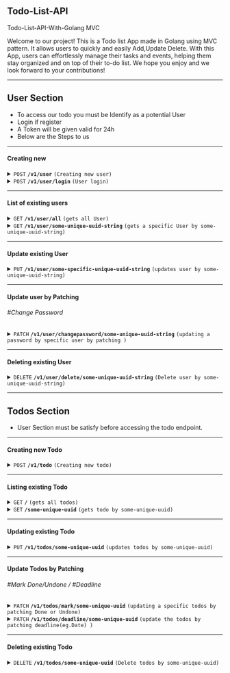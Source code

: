 ## Todo-List-API
 Todo-List-API-With-Golang MVC 

 Welcome to our project! This is a Todo list App made in Golang using MVC pattern. It allows users to quickly and easily Add,Update Delete. With this App, users can effortlessly manage their tasks and events, helping them stay organized and on top of their to-do list. We hope you enjoy and we look forward to your contributions!

------------------------------------------------------------------

## User Section
>
- To access our todo you must be Identify as a potential User
- Login if register
- A Token will be given valid for 24h
- Below are the Steps to us

------------------------------------------------------------------


#### Creating new

<details>
 <summary><code>POST</code> <code><b>/v1/user</b></code> <code>(Creating new user)</code></summary>

##### #Request
``` javascript
{
    "userid":"",
    "firstname":"nungrie",
    "lastname":"galadima",
    "email":"nungrie0519@gmail.com",
    "username": "nung",
    "password": "3534"
}
```

##### Parameters

> | name      |  type     | data type               | description                                                           |
> |-----------|-----------|-------------------------|-----------------------------------------------------------------------|
> | None      |  required | object (JSON)   | N/A  |


##### Responses

``` javascript
User Successfully Added
```

##### Example cURL

> ```javascript
>  curl -X POST -H "Content-Type: application/json" --data @post.json http://localhost:8080/v1/user/

> ```

</details>
<details>
 <summary><code>POST</code> <code><b>/v1/user/login</b></code> <code>(User login)</code></summary>

##### #Request
``` javascript
{
    "username": "nung",
    "password": "3534"
}
```

##### Parameters

> | name      |  type     | data type               | description                                                           |
> |-----------|-----------|-------------------------|-----------------------------------------------------------------------|
> | None      |  required | object (JSON)   | N/A  |


##### Responses

``` javascript
User Successfully Login
```

##### Example cURL

> ```javascript
>  curl -X POST -H "Content-Type: application/json" --data @post.json http://localhost:8080/v1/user/

> ```

</details>

------------------------------------------------------

#### List of existing users 

<details>
 <summary><code>GET</code> <code><b>/v1/user/all</b></code> <code>(gets all User)</code></summary>

##### Parameters

> None

##### Responses

``` javascript
 {
    "_id": "5ab6ca49-fa35-4049-8b0d-f6f35db4bc85",
    "firstname": "nungrie",
    "lastname": "galadima",
    "email": "nungrie0519@gmail.com",
    "username": "nung",
    "password": "3534",
    "create_at": "2023-04-19T15:49:50.982+01:00",
    "update_at": "0001-01-01T00:00:00Z"
    .....
  }                                     
```

##### Example cURL

> ```javascript
>  curl -X GET -H "Content-Type: application/json" http://localhost:8080/v1/user/all
> ```

</details>

<details>
 <summary><code>GET</code> <code><b>/v1/user/some-unique-uuid-string</b></code> <code>(gets a specific User by some-unique-uuid-string)</code></summary>

##### Parameters

> | name              |  type     | data type      | description                         |
> |-------------------|-----------|----------------|-------------------------------------|
> | `stub_numeric_id` |  required | int ($int64)   | The specific stub numeric some-unique-uuid-string        |

##### Responses

> | http code     | content-type                      | response                                                            |
> |---------------|-----------------------------------|---------------------------------------------------------------------|
> | `200`         | `text/plain;charset=UTF-8`       string                                                         |
> | `400`         | `application/json`                | `{"code":"400","message":"Bad Request"}`                            |

##### Example cURL

> ```javascript
>  curl -X GET -H "Content-Type: application/json" http://localhost:8080/v1/user/some-specific-unique-uuid-string
> ```

</details>


------------------------------------------------------------------------------------------


#### Update existing User


<details>
  <summary><code>PUT</code> <code><b>/v1/user/some-specific-unique-uuid-string</b></code> <code>(updates user by some-unique-uuid-string)</code></summary>

##### #Request
``` javascript
{
    "_id": "5ab6ca49-fa35-4049-8b0d-f6f35db4bc85",
    "firstname": "nungrie",
    "lastname": "galadima",
    "email": "nungrie0519@gmail.com",
    "username": "nung",
    "password": "3534",
}
```

> | name   |  type      | data type      | description                                                  |
> |--------|------------|----------------|--------------------------------------------------------------|
> | `uuid` |  required  | string         | The specific unique idendifier                  |

##### Responses

> Successfully Updated

##### Example cURL

> ```javascript
>  curl -X PUT -H "Content-Type: application/json" --data @put.json http://localhost:8080/v1/user/some-unique-uuid-string
> ```

</details>

------------------------------------------------------------------------------------------

#### Update user by Patching 

###### #Change Password
<details>
 <summary><code>PATCH</code> <code><b>/v1/user/changepassword/some-unique-uuid-string</b></code> <code>(updating a password by specific user by patching )</code></summary>

##### #Request

``` javascript
{
  "password": "1234"
}
```

##### Responses

``` javascript
Password Successfully Updated 
```

##### Example cURL

> ```javascript
>  curl -X PATCH -H "Content-Type: application/json" http://localhost:8080/v1/user/changepassword/some-unique-uuid-string
> ```

</details>

------------------------------------------------------------------------------------------

#### Deleting existing User

<details>
  <summary><code>DELETE</code> <code><b>/v1/user/delete/some-unique-uuid-string</b></code> <code>(Delete user by some-unique-uuid-string)</code></summary>

##### Parameters

> | name   |  type      | data type      | description                                          |
> |--------|------------|----------------|------------------------------------------------------|
> | `uuid` |  required  | string         | The specific stub unique idendifier                  |


##### Responses

``` javascript
Successfully Deleted
```

##### Example cURL

> ```javascript
>  curl -X DELETE -H "Content-Type: application/json" http://localhost:8080/v1/user/delete/some-unique-uuid-string
> ```

</details>

------------------------------------------------------------------------------------------

## Todos Section
- User Section must be satisfy before accessing the todo endpoint.
------------------------------------------------------------------

#### Creating new Todo

<details>
 <summary><code>POST</code> <code><b>/v1/todo</b></code> <code>(Creating new todo)</code></summary>

##### Body(--data @post)
``` javascript
 {
  "name": "DevOP",
  "description": "Basic of DevOp",
  "deadline": "12h"
}
```

##### Parameters

> | name      |  type     | data type               | description                                                           |
> |-----------|-----------|-------------------------|-----------------------------------------------------------------------|
> | None      |  required | object (JSON)   | N/A  |


##### Responses

``` javascript
{
  "_id": "218317a5-696d-4379-a178-9e3c9585deaa",
  "userid": "c6d92ec5-5f1e-40ea-9ac3-c6aaf3b5813d",
  "name": "DevOP",
  "description": "Basic of DevOp",
  "status": "Undone",
  "deadline": "17 May 23 05:23AM",
  "CreatedAt": "2023-05-16T17:23:37.271105926+01:00",
  "UpdatedAt": "0001-01-01T00:00:00Z"
}
```

##### Example cURL

> ```javascript
>  curl -X POST -H "Content-Type: application/json" --data @post.json http://localhost:8080/v1/todos/

> ```

</details>

------------------------------------------------------------------------------------------

#### Listing existing Todo

<details>
 <summary><code>GET</code> <code><b>/</b></code> <code>(gets all todos)</code></summary>

##### Parameters

> None

##### Responses

> | http code     | content-type                      | response                                                            |
> |---------------|-----------------------------------|---------------------------------------------------------------------|
> | `200`         | `text/plain;charset=UTF-8`       string                                                         |

##### Example cURL

> ```javascript
>  curl -X GET -H "Content-Type: application/json" http://localhost:8080/v1/todos/
> ```

</details>

<details>
 <summary><code>GET</code> <code><b>/some-unique-uuid</b></code> <code>(gets todo by some-unique-uuid)</code></summary>

##### Parameters

> | name              |  type     | data type      | description                         |
> |-------------------|-----------|----------------|-------------------------------------|
> | `uuid` |  required | string   | T some-unique-uuid string        |

##### Responses

> | http code     | content-type                      | response                                                            |
> |---------------|-----------------------------------|---------------------------------------------------------------------|
> | `200`         | `text/plain;charset=UTF-8`               string                                                         |
> | `400`         | `application/json`                | `{"code":"400","message":"Bad Request"}`                            |

##### Example cURL

> ```javascript
>  curl -X GET -H "Content-Type: application/json" http://localhost:8080/v1/todos/
> ```

</details>


------------------------------------------------------------------------------------------


#### Updating existing Todo

<details>
  <summary><code>PUT</code> <code><b>/v1/todos/some-unique-uuid</b></code> <code>(updates todos by some-unique-uuid)</code></summary>
 
##### Request
 ``` javascript
 {
  "name": "DevOP",
  "description": "Basic of DevOp",
  "deadline": "12h"
}
```

##### Parameters

> | name   |  type      | data type      | description                                                  |
> |--------|------------|----------------|--------------------------------------------------------------|
> | `uuid` |  required  | string         | The specific proxy config unique idendifier                  |

##### Responses

> updated successfully

##### Example cURL

> ```javascript
>  curl -X PUT -H "Content-Type: application/json" --data @put.json http://localhost:8080/v1/todos/some-unique-uuid-string
> ```

</details>

----------------------------------------------

#### Update Todos by Patching 

###### #Mark Done/Undone / #Deadline
<details>
 <summary><code>PATCH</code> <code><b>/v1/todos/mark/some-unique-uuid</b></code> <code>(updating a specific todos by patching Done or Undone)</code></summary>

  ##### Request
 
 ``` javascript
 {
 "status": "Done"
 }
 
 ```
 
##### Parameters

> | name   |  type      | data type      | description                                                  |
> |--------|------------|----------------|--------------------------------------------------------------|
> | `uuid` |  required  | string         | The specific unique idendifier                  |


##### Responses

 > Update successfully                                                  |

##### Example cURL

> ```javascript
>  curl -X PATCH -H "Content-Type: application/json" http://localhost:8080/v1/todos/some-unique-uuid
> ```

</details>

<details>
 <summary><code>PATCH</code> <code><b>/v1/todos/deadline/some-unique-uuid</b></code> <code>(update the todos by patching deadline(eg.Date) )</code></summary>

 ##### Request
 
 ``` javascript
 {
 "deadline": "24h"
 }
 
 ```
 
##### Parameters

> | name              |  type     | data type      | description                         |
> |-------------------|-----------|----------------|-------------------------------------|
> | `uuid` |  required | string  | The specific unique-uuid string       |

##### Responses

 > Update successfully

##### Example cURL

> ```javascript
>  curl -X PATCH -H "Content-Type: application/json" http://localhost:8080/v1/todos/some-unique-uuid string
> ```

</details>

------------------------------------------------------------------------------------------

#### Deleting existing Todo

<details>
  <summary><code>DELETE</code> <code><b>/v1/todos/some-unique-uuid</b></code> <code>(Delete todos by some-unique-uuid)</code></summary>

##### Parameters

> | name   |  type      | data type      | description                                          |
> |--------|------------|----------------|------------------------------------------------------|
> | `uuid` |  required  | string         |    The specific unique-uuid string                  |


##### Responses

 > Deleted successfully
 
##### Example cURL

> ```javascript
>  curl -X DELETE -H "Content-Type: application/json" http://localhost:8080/v1/todos/some-unique-uuid
> ```

</details>


